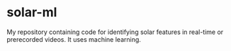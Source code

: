 # solar-ml
My repository containing code for identifying solar features in real-time or prerecorded videos. It uses machine learning.
